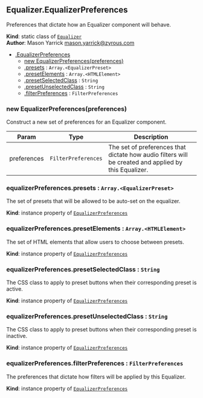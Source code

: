<a name="ZAmp.Components.Equalizer.EqualizerPreferences"></a>

## Equalizer.EqualizerPreferences
Preferences that dictate how an Equalizer component will behave.

**Kind**: static class of [<code>Equalizer</code>](#ZAmp.Components.Equalizer)  
**Author**: Mason Yarrick <mason.yarrick@zyrous.com>  

* [.EqualizerPreferences](#ZAmp.Components.Equalizer.EqualizerPreferences)
    * [new EqualizerPreferences(preferences)](#new_ZAmp.Components.Equalizer.EqualizerPreferences_new)
    * [.presets](#ZAmp.Components.Equalizer.EqualizerPreferences+presets) : <code>Array.&lt;EqualizerPreset&gt;</code>
    * [.presetElements](#ZAmp.Components.Equalizer.EqualizerPreferences+presetElements) : <code>Array.&lt;HTMLElement&gt;</code>
    * [.presetSelectedClass](#ZAmp.Components.Equalizer.EqualizerPreferences+presetSelectedClass) : <code>String</code>
    * [.presetUnselectedClass](#ZAmp.Components.Equalizer.EqualizerPreferences+presetUnselectedClass) : <code>String</code>
    * [.filterPreferences](#ZAmp.Components.Equalizer.EqualizerPreferences+filterPreferences) : <code>FilterPreferences</code>

<a name="new_ZAmp.Components.Equalizer.EqualizerPreferences_new"></a>

### new EqualizerPreferences(preferences)
Construct a new set of preferences for an Equalizer component.


| Param | Type | Description |
| --- | --- | --- |
| preferences | <code>FilterPreferences</code> | The set of preferences that dictate how audio filters will be created and applied by this Equalizer. |

<a name="ZAmp.Components.Equalizer.EqualizerPreferences+presets"></a>

### equalizerPreferences.presets : <code>Array.&lt;EqualizerPreset&gt;</code>
The set of presets that will be allowed to be auto-set on the equalizer.

**Kind**: instance property of [<code>EqualizerPreferences</code>](#ZAmp.Components.Equalizer.EqualizerPreferences)  
<a name="ZAmp.Components.Equalizer.EqualizerPreferences+presetElements"></a>

### equalizerPreferences.presetElements : <code>Array.&lt;HTMLElement&gt;</code>
The set of HTML elements that allow users to choose between presets.

**Kind**: instance property of [<code>EqualizerPreferences</code>](#ZAmp.Components.Equalizer.EqualizerPreferences)  
<a name="ZAmp.Components.Equalizer.EqualizerPreferences+presetSelectedClass"></a>

### equalizerPreferences.presetSelectedClass : <code>String</code>
The CSS class to apply to preset buttons when their corresponding presetis active.

**Kind**: instance property of [<code>EqualizerPreferences</code>](#ZAmp.Components.Equalizer.EqualizerPreferences)  
<a name="ZAmp.Components.Equalizer.EqualizerPreferences+presetUnselectedClass"></a>

### equalizerPreferences.presetUnselectedClass : <code>String</code>
The CSS class to apply to preset buttons when their corresponding presetis inactive.

**Kind**: instance property of [<code>EqualizerPreferences</code>](#ZAmp.Components.Equalizer.EqualizerPreferences)  
<a name="ZAmp.Components.Equalizer.EqualizerPreferences+filterPreferences"></a>

### equalizerPreferences.filterPreferences : <code>FilterPreferences</code>
The preferences that dictate how filters will be applied by thisEqualizer.

**Kind**: instance property of [<code>EqualizerPreferences</code>](#ZAmp.Components.Equalizer.EqualizerPreferences)  
